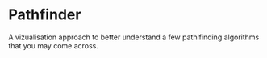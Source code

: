# Pathfinder
A vizualisation approach to better understand a few pathifinding algorithms that you may come across.

